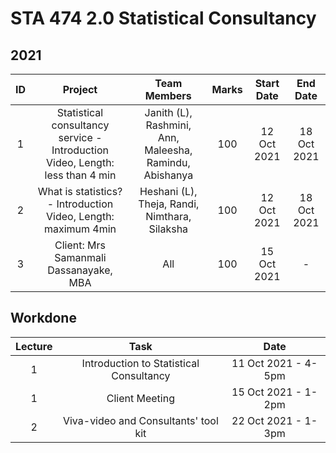 # STA 474 2.0 Statistical Consultancy

## 2021 


|ID | Project | Team Members | Marks | Start Date | End Date |
| :---: | :---: | :---: | :---: | :---: |:---: |
| 1 | Statistical consultancy service - Introduction Video,  Length: less than 4 min |Janith (L), Rashmini, Ann, Maleesha, Ramindu, Abishanya  | 100 | 12 Oct 2021 | 18 Oct 2021 |
| 2 | What is statistics? - Introduction Video, Length: maximum 4min | Heshani (L), Theja, Randi, Nimthara, Silaksha   | 100 | 12 Oct 2021 | 18 Oct 2021 |
| 3 | Client: Mrs   Samanmali Dassanayake, MBA | All| 100  | 15 Oct 2021 | - |


## Workdone

|Lecture | Task | Date |
| :---: | :---: | :---: |
|1 | Introduction to Statistical Consultancy | 11 Oct 2021 - 4-5pm |
|1 | Client Meeting | 15 Oct 2021 - 1-2pm |
|2 | Viva-video and Consultants' tool kit | 22 Oct 2021 - 1-3pm |
